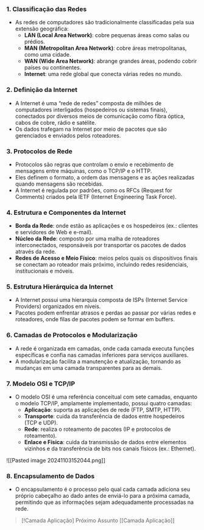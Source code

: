### 1. **Classificação das Redes**

- As redes de computadores são tradicionalmente classificadas pela sua extensão geográfica:
    - **LAN (Local Area Network)**: cobre pequenas áreas como salas ou prédios.
    - **MAN (Metropolitan Area Network)**: cobre áreas metropolitanas, como uma cidade.
    - **WAN (Wide Area Network)**: abrange grandes áreas, podendo cobrir países ou continentes.
    - **Internet**: uma rede global que conecta várias redes no mundo.

### 2. **Definição da Internet**

- A Internet é uma “rede de redes” composta de milhões de computadores interligados (hospedeiros ou sistemas finais), conectados por diversos meios de comunicação como fibra óptica, cabos de cobre, rádio e satélite.
- Os dados trafegam na Internet por meio de pacotes que são gerenciados e enviados pelos roteadores.

### 3. **Protocolos de Rede**

- Protocolos são regras que controlam o envio e recebimento de mensagens entre máquinas, como o TCP/IP e o HTTP.
- Eles definem o formato, a ordem das mensagens e as ações realizadas quando mensagens são recebidas.
- A Internet é regulada por padrões, como os RFCs (Request for Comments) criados pela IETF (Internet Engineering Task Force).

### 4. **Estrutura e Componentes da Internet**

- **Borda da Rede**: onde estão as aplicações e os hospedeiros (ex.: clientes e servidores de Web e e-mail).
- **Núcleo da Rede**: composto por uma malha de roteadores interconectados, responsáveis por transportar os pacotes de dados através da rede.
- **Redes de Acesso e Meio Físico**: meios pelos quais os dispositivos finais se conectam ao roteador mais próximo, incluindo redes residenciais, institucionais e móveis.

### 5. **Estrutura Hierárquica da Internet**

- A Internet possui uma hierarquia composta de ISPs (Internet Service Providers) organizados em níveis.
- Pacotes podem enfrentar atrasos e perdas ao passar por várias redes e roteadores, onde filas de pacotes podem se formar em buffers.

### 6. **Camadas de Protocolos e Modularização**

- A rede é organizada em camadas, onde cada camada executa funções específicas e confia nas camadas inferiores para serviços auxiliares.
- A modularização facilita a manutenção e atualização, tornando as mudanças em uma camada transparentes para as demais.

### 7. **Modelo OSI e TCP/IP**

- O modelo OSI é uma referência conceitual com sete camadas, enquanto o modelo TCP/IP, amplamente implementado, possui quatro camadas:
    - **Aplicação**: suporta as aplicações de rede (FTP, SMTP, HTTP).
    - **Transporte**: cuida da transferência de dados entre hospedeiros (TCP e UDP).
    - **Rede**: realiza o roteamento de pacotes (IP e protocolos de roteamento).
    - **Enlace e Física**: cuida da transmissão de dados entre elementos vizinhos e da transferência de bits nos canais físicos (ex.: Ethernet).

![[Pasted image 20241103152044.png]]
### 8. **Encapsulamento de Dados**

- O encapsulamento é o processo pelo qual cada camada adiciona seu próprio cabeçalho ao dado antes de enviá-lo para a próxima camada, permitindo que as informações sejam adequadamente processadas na rede.


> [!Camada Aplicação] Próximo Assunto 
> [[Camada Aplicação]]
